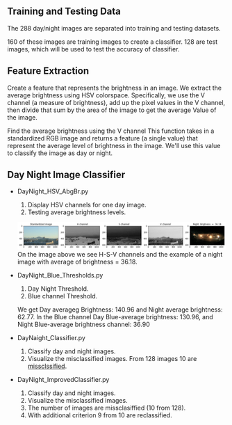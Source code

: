 
## Training and Testing Data
The 288 day/night images are separated into training and testing datasets.

160 of these images are training images to create a classifier.
128 are test images, which will be used to test the accuracy of classifier. 

## Feature Extraction
Create a feature that represents the brightness in an image. 
We extract the average brightness using HSV colorspace.
Specifically, we use the V channel (a measure of brightness),
add up the pixel values in the V channel, then divide that sum 
by the area of the image to get the average Value of the image.

Find the average brightness using the V channel
This function takes in a standardized RGB image and returns
a feature (a single value) that represent the average level of 
brightness in the image. We'll use this value to classify
the image as day or night.

## Day Night Image Classifier
 * DayNight_HSV_AbgBr.py
   1. Display HSV channels for one day image.
   2. Testing average brightness levels.
   
   ![](hsv_channels.png)
   On the image above we see H-S-V channels and the example of a night image with average of brightness = 36.18.

 * DayNight_Blue_Thresholds.py 
   1. Day Night Threshold.
   2. Blue channel Threshold.
   
   We get Day averageg Brightness:  140.96  and Night average brightness:   62.77.
In the Blue channel Day Blue-average brightness: 130.96, and  Night Blue-average brightness channel:   36.90   

 * DayNaight_Classifier.py
   1. Classify day and night images.
   2. Visualize the misclassified images.
 From 128 images 10 are [missclssified](https://github.com/Rafael1s/Computer-Vision-Udacity/blob/master/Day-Night-Classifier/misclassified.png).   
   
 * DayNight_ImprovedClassifier.py  
   1. Classify day and night images.
   2. Visualize the misclassified images.
   3. The number of images are missclasiffied (10 from 128). 
   4. With additional criterion 9 from 10 are reclassified.

